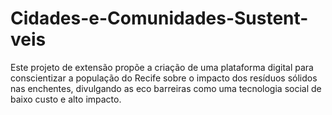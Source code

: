 # Cidades-e-Comunidades-Sustent-veis
Este projeto de extensão propõe a criação de uma plataforma digital para conscientizar a população do Recife sobre o impacto dos resíduos sólidos nas enchentes, divulgando as eco barreiras como uma tecnologia social de baixo custo e alto impacto.
